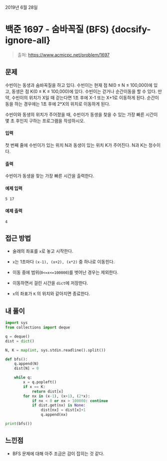 2019년 6월 28일

# 백준 1697 - 숨바꼭질 (BFS) {docsify-ignore-all}

> 출처: https://www.acmicpc.net/problem/1697

## 문제

수빈이는 동생과 숨바꼭질을 하고 있다. 수빈이는 현재 점 N(0 ≤ N ≤ 100,000)에 있고, 동생은 점 K(0 ≤ K ≤ 100,000)에 있다. 수빈이는 걷거나 순간이동을 할 수 있다. 만약, 수빈이의 위치가 X일 때 걷는다면 1초 후에 X-1 또는 X+1로 이동하게 된다. 순간이동을 하는 경우에는 1초 후에 2*X의 위치로 이동하게 된다.

수빈이와 동생의 위치가 주어졌을 때, 수빈이가 동생을 찾을 수 있는 가장 빠른 시간이 몇 초 후인지 구하는 프로그램을 작성하시오.

#### 입력

첫 번째 줄에 수빈이가 있는 위치 N과 동생이 있는 위치 K가 주어진다. N과 K는 정수이다.

#### 출력

수빈이가 동생을 찾는 가장 빠른 시간을 출력한다.

#### 예제 입력

```
5 17
```

#### 예제 출력

```
4
```

## 접근 방법

- 술래의 좌표를 `x`로 놓고 시작한다.

- `x`는 1초마다 `(x-1), (x+2), (x*2)` 중 하나로 이동힌다.

- 이동 중에 범위(`0<=x<=100000`)를 벗어난 경우는 제외한다.

- 이동하면서 걸린 시간을 `dict`에 저장한다.

- `x`의 좌표가 `K` 의 위치와 같아지면 종료한다.

## 내 풀이

```python
import sys
from collections import deque

q = deque()
dist = dict()

N, K = map(int, sys.stdin.readline().split())

def bfs():
    q.append(N)
    dist[N] = 0

    while q:
        x = q.popleft()
        if x == K:
            return dist[x]
        for nx in (x-1), (x+1), (2*x):
            if nx < 0 or nx > 100000: continue
            if dist.get(nx) is None:
                dist[nx] = dist[x]+1
                q.append(nx)

print(bfs())
```

## 느낀점

- BFS 문제에 대해 아주 조금은 감이 잡히는 것 같다.


